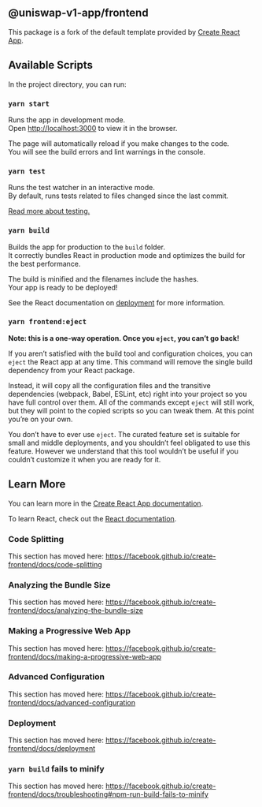## @uniswap-v1-app/frontend

This package is a fork of the default template provided by [Create React App](https://github.com/facebook/create-frontend).

## Available Scripts

In the project directory, you can run:

### `yarn start`

Runs the app in development mode.<br>
Open [http://localhost:3000](http://localhost:3000) to view it in the browser.

The page will automatically reload if you make changes to the code.<br>
You will see the build errors and lint warnings in the console.

### `yarn test`

Runs the test watcher in an interactive mode.<br>
By default, runs tests related to files changed since the last commit.

[Read more about testing.](https://facebook.github.io/create-frontend/docs/running-tests)

### `yarn build`

Builds the app for production to the `build` folder.<br />
It correctly bundles React in production mode and optimizes the build for the best performance.

The build is minified and the filenames include the hashes.<br />
Your app is ready to be deployed!

See the React documentation on [deployment](https://facebook.github.io/create-frontend/docs/deployment) for more information.

### `yarn frontend:eject`

**Note: this is a one-way operation. Once you `eject`, you can’t go back!**

If you aren’t satisfied with the build tool and configuration choices, you can `eject` the React app at any time. This command will
remove the single build dependency from your React package.

Instead, it will copy all the configuration files and the transitive dependencies (webpack, Babel, ESLint, etc) right
into your project so you have full control over them. All of the commands except `eject` will still work, but
they will point to the copied scripts so you can tweak them. At this point you’re on your own.

You don’t have to ever use `eject`. The curated feature set is suitable for small and middle deployments, and you shouldn’t feel obligated to use this feature. However we understand that this tool wouldn’t be useful if you couldn’t customize it when you are ready for it.

## Learn More

You can learn more in the [Create React App documentation](https://facebook.github.io/create-frontend/docs/getting-started).

To learn React, check out the [React documentation](https://reactjs.org/).

### Code Splitting

This section has moved here: https://facebook.github.io/create-frontend/docs/code-splitting

### Analyzing the Bundle Size

This section has moved here: https://facebook.github.io/create-frontend/docs/analyzing-the-bundle-size

### Making a Progressive Web App

This section has moved here: https://facebook.github.io/create-frontend/docs/making-a-progressive-web-app

### Advanced Configuration

This section has moved here: https://facebook.github.io/create-frontend/docs/advanced-configuration

### Deployment

This section has moved here: https://facebook.github.io/create-frontend/docs/deployment

### `yarn build` fails to minify

This section has moved here: https://facebook.github.io/create-frontend/docs/troubleshooting#npm-run-build-fails-to-minify
